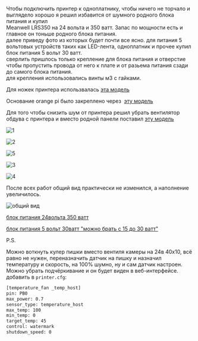 Чтобы подключить принтер к одноплатнику, чтобы ничего не торчало и выглядело хорошо я решил избавится от шумного родного блока питания и купил  
Meanwell LRS350 на 24 вольта и 350 ватт. Запас по мощности есть и главное он тоньше родного блока питания.  
далее приведу фото из которых будет почти все ясно. для питания 5 вольтовых устройств таких как LED-лента, одноплатник и прочее купил блок питания 5 вольт 30 ватт.  
сверлить пришлось только крепление для блока питания и отверстие чтобы пропустить провода от него к плате и от разьема питания сзади до самого блока питания.  
для крепления использовались винты м3 с гайками.

Для ножек принтера использвалась [эта модель](stand.stl)

Основание orange pi было закреплено через  [эту модель](case-bottom.stl)

Для того чтобы снизить шум от принтера решил убрать вентилятор обдува с принтера и вместо родной панели поставил [эту модель](Mean_Well_PSU_cover_-_fanless.stl)

![1](1.jpg)

![2](2.jpg)

![5](5.jpg)

![3](3.jpg)

![4](4.jpg)

После всех работ общий вид практически не изменился, а наполнение увеличилось.

![общий вид](6.jpg)

[блок питания 24вольта 350 ватт](http://alii.pub/6hx4bs) 

[блок питания 5 вольт 30ватт "можно брать с 15 до 30 ватт"](http://alii.pub/6hx4dq) 

P.S.

Можно воткнуть кулер пишки вместо вентиля камеры на 24в 40х10, всё равно не нужен, переназначить датчик на пишку и назначил температуру и скорость, на 100% шумно, ну и сам датчик настроен. Можно убрать подчёркивание и он будет виден в веб-интерфейсе. добавить в `printer.cfg`:
```bash 
[temperature_fan _temp_host]
pin: PB0
max_power: 0.7
sensor_type: temperature_host
max_temp: 100
min_temp: 0
target_temp: 45
control: watermark
shutdown_speed: 0
```
